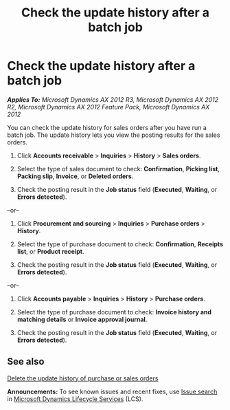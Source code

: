 ﻿---
title: Check the update history after a batch job
TOCTitle: Check the update history after a batch job
ms:assetid: 4f3f20cd-0d84-45e9-b18d-88b3839c1181
ms:mtpsurl: https://technet.microsoft.com/en-us/library/Aa497127(v=AX.60)
ms:contentKeyID: 36057212
ms.date: 04/18/2014
mtps_version: v=AX.60
---

# Check the update history after a batch job 


_**Applies To:** Microsoft Dynamics AX 2012 R3, Microsoft Dynamics AX 2012 R2, Microsoft Dynamics AX 2012 Feature Pack, Microsoft Dynamics AX 2012_

You can check the update history for sales orders after you have run a batch job. The update history lets you view the posting results for the sales orders.

1.  Click **Accounts receivable** \> **Inquiries** \> **History** \> **Sales orders**.

2.  Select the type of sales document to check: **Confirmation**, **Picking list**, **Packing slip**, **Invoice**, or **Deleted orders**.

3.  Check the posting result in the **Job status** field (**Executed**, **Waiting**, or **Errors detected**).

–or–

1.  Click **Procurement and sourcing** \> **Inquiries** \> **Purchase orders** \> **History**.

2.  Select the type of purchase document to check: **Confirmation**, **Receipts list**, or **Product receipt**.

3.  Check the posting result in the **Job status** field (**Executed**, **Waiting**, or **Errors detected**).

–or–

1.  Click **Accounts payable** \> **Inquiries** \> **History** \> **Purchase orders**.

2.  Select the type of purchase document to check: **Invoice history and matching details** or **Invoice approval journal**.

3.  Check the posting result in the **Job status** field (**Executed**, **Waiting**, or **Errors detected**).

## See also

[Delete the update history of purchase or sales orders](delete-the-update-history-of-purchase-or-sales-orders.md)

  
**Announcements:** To see known issues and recent fixes, use [Issue search](http://go.microsoft.com/fwlink/?linkid=389258) in [Microsoft Dynamics Lifecycle Services](http://go.microsoft.com/fwlink/?linkid=306505) (LCS).

